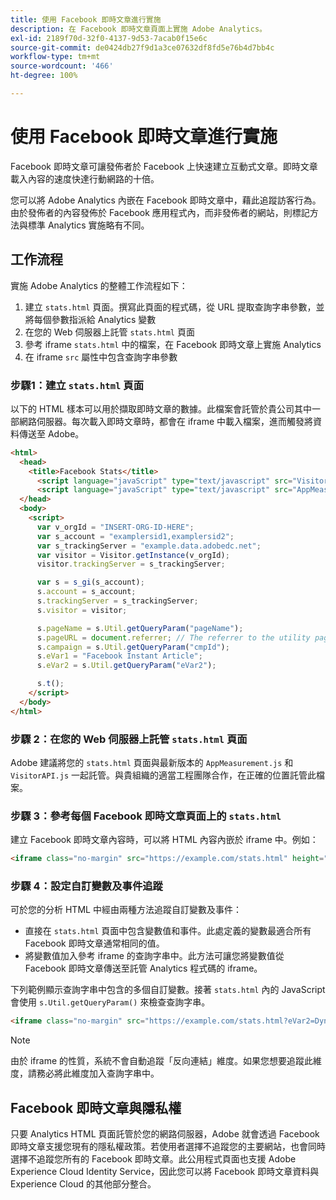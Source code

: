 ```yaml
---
title: 使用 Facebook 即時文章進行實施
description: 在 Facebook 即時文章頁面上實施 Adobe Analytics。
exl-id: 2189f70d-32f0-4137-9d53-7acab0f15e6c
source-git-commit: de0424db27f9d1a3ce07632df8fd5e76b4d7bb4c
workflow-type: tm+mt
source-wordcount: '466'
ht-degree: 100%

---
```


# 使用 Facebook 即時文章進行實施

Facebook 即時文章可讓發佈者於 Facebook 上快速建立互動式文章。即時文章載入內容的速度快達行動網路的十倍。

您可以將 Adobe Analytics 內嵌在 Facebook 即時文章中，藉此追蹤訪客行為。由於發佈者的內容發佈於 Facebook 應用程式內，而非發佈者的網站，則標記方法與標準 Analytics 實施略有不同。

## 工作流程

實施 Adobe Analytics 的整體工作流程如下：

1. 建立 `stats.html` 頁面。撰寫此頁面的程式碼，從 URL 提取查詢字串參數，並將每個參數指派給 Analytics 變數
1. 在您的 Web 伺服器上託管 `stats.html` 頁面
1. 參考 iframe `stats.html` 中的檔案，在 Facebook 即時文章上實施 Analytics
1. 在 iframe `src` 屬性中包含查詢字串參數

### 步驟1：建立 `stats.html` 頁面

以下的 HTML 樣本可以用於擷取即時文章的數據。此檔案會託管於貴公司其中一部網路伺服器。每次載入即時文章時，都會在 iframe 中載入檔案，進而觸發將資料傳送至 Adobe。

```html
<html>
  <head>
    <title>Facebook Stats</title>
      <script language="javaScript" type="text/javascript" src="VisitorAPI.js"></script>
      <script language="javaScript" type="text/javascript" src="AppMeasurement.js"></script>
  </head>
  <body>
    <script>
      var v_orgId = "INSERT-ORG-ID-HERE";
      var s_account = "examplersid1,examplersid2";
      var s_trackingServer = "example.data.adobedc.net";
      var visitor = Visitor.getInstance(v_orgId);
      visitor.trackingServer = s_trackingServer;

      var s = s_gi(s_account);
      s.account = s_account;
      s.trackingServer = s_trackingServer;
      s.visitor = visitor;

      s.pageName = s.Util.getQueryParam("pageName");
      s.pageURL = document.referrer; // The referrer to the utility page is the parent frame
      s.campaign = s.Util.getQueryParam("cmpId");
      s.eVar1 = "Facebook Instant Article";
      s.eVar2 = s.Util.getQueryParam("eVar2");

      s.t();
    </script>
  </body>
</html>
```

### 步驟 2：在您的 Web 伺服器上託管 `stats.html` 頁面

Adobe 建議將您的 `stats.html` 頁面與最新版本的 `AppMeasurement.js` 和 `VisitorAPI.js` 一起託管。與貴組織的適當工程團隊合作，在正確的位置託管此檔案。

### 步驟 3：參考每個 Facebook 即時文章頁面上的 `stats.html`

建立 Facebook 即時文章內容時，可以將 HTML 內容內嵌於 iframe 中。例如：

```html
<iframe class="no-margin" src="https://example.com/stats.html" height="0"></iframe>
```

### 步驟 4：設定自訂變數及事件追蹤

可於您的分析 HTML 中經由兩種方法追蹤自訂變數及事件：

* 直接在 `stats.html` 頁面中包含變數值和事件。此處定義的變數最適合所有 Facebook 即時文章通常相同的值。
* 將變數值加入參考 iframe 的查詢字串中。此方法可讓您將變數值從 Facebook 即時文章傳送至託管 Analytics 程式碼的 iframe。

下列範例顯示查詢字串中包含的多個自訂變數。接著 `stats.html` 內的 JavaScript 會使用 `s.Util.getQueryParam()` 來檢查查詢字串。

```html
<iframe class="no-margin" src="https://example.com/stats.html?eVar2=Dynamic%20article%20title&pageName=Example%20article%20name&cmpId=exampleID123" height="0"></iframe>
```

>[!NOTE]
>
>由於 iframe 的性質，系統不會自動追蹤「反向連結」維度。如果您想要追蹤此維度，請務必將此維度加入查詢字串中。

## Facebook 即時文章與隱私權

只要 Analytics HTML 頁面託管於您的網路伺服器，Adobe 就會透過 Facebook 即時文章支援您現有的隱私權政策。若使用者選擇不追蹤您的主要網站，也會同時選擇不追蹤您所有的 Facebook 即時文章。此公用程式頁面也支援 Adobe Experience Cloud Identity Service，因此您可以將 Facebook 即時文章資料與 Experience Cloud 的其他部分整合。
